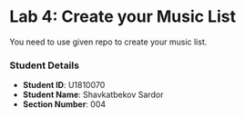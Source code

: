 # Lab 4: Create your Music List

You need to use given repo to create your music list.

### Student Details

- **Student ID**: U1810070
- **Student Name**: Shavkatbekov Sardor
- **Section Number**: 004
